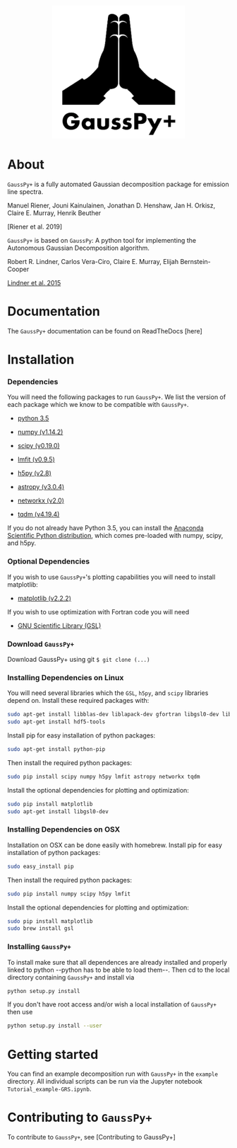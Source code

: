 <p align="center">
<img src="docs/gausspyplus_logo.png"  alt="" width = "300" />
</p>

# About
``GaussPy+`` is a fully automated Gaussian decomposition package for emission
line spectra.

Manuel Riener, Jouni Kainulainen, Jonathan D. Henshaw, Jan H. Orkisz,
Claire E. Murray, Henrik Beuther

[Riener et al. 2019]


``GaussPy+`` is based on ``GaussPy``: A python tool for implementing the
Autonomous Gaussian Decomposition algorithm.

Robert R. Lindner, Carlos Vera-Ciro, Claire E. Murray, Elijah Bernstein-Cooper

[Lindner et al. 2015](https://arxiv.org/abs/1409.2840)

# Documentation

The ``GaussPy+`` documentation can be found on ReadTheDocs [here]

# Installation

### Dependencies

You will need the following packages to run ``GaussPy+``. We list the version of
each package which we know to be compatible with ``GaussPy+``.

* [python 3.5](https://www.python.org/)

* [numpy (v1.14.2)](http://www.numpy.org/)

* [scipy (v0.19.0)](http://www.scipy.org/)

* [lmfit (v0.9.5)](https://lmfit.github.io/lmfit-py/intro.html)

* [h5py (v2.8)](http://www.h5py.org/)

* [astropy (v3.0.4)](http://www.astropy.org/)

* [networkx (v2.0)](https://networkx.github.io/)

* [tqdm (v4.19.4)](https://tqdm.github.io/)


If you do not already have Python 3.5, you can install the [Anaconda Scientific
Python distribution](https://store.continuum.io/cshop/anaconda/), which comes
pre-loaded with numpy, scipy, and h5py.

### Optional Dependencies

If you wish to use ``GaussPy+``'s plotting capabilities you will need to install
matplotlib:

* [matplotlib (v2.2.2)](http://matplotlib.org/)

If you wish to use optimization with Fortran code you will need

* [GNU Scientific Library (GSL)](http://www.gnu.org/software/gsl/)


### Download ``GaussPy+``

Download GaussPy+ using git `$ git clone (...)`


### Installing Dependencies on Linux

You will need several libraries which the `GSL`, `h5py`, and `scipy` libraries
depend on. Install these required packages with:

```bash
sudo apt-get install libblas-dev liblapack-dev gfortran libgsl0-dev libhdf5-serial-dev
sudo apt-get install hdf5-tools
```

Install pip for easy installation of python packages:

```bash
sudo apt-get install python-pip
```

Then install the required python packages:

```bash
sudo pip install scipy numpy h5py lmfit astropy networkx tqdm
```

Install the optional dependencies for plotting and optimization:

```bash
sudo pip install matplotlib
sudo apt-get install libgsl0-dev
```

### Installing Dependencies on OSX

Installation on OSX can be done easily with homebrew. Install pip for easy
installation of python packages:

```bash
sudo easy_install pip
```

Then install the required python packages:

```bash
sudo pip install numpy scipy h5py lmfit
```

Install the optional dependencies for plotting and optimization:

```bash
sudo pip install matplotlib
sudo brew install gsl
```

### Installing ``GaussPy+``

To install make sure that all dependences are already installed and properly
linked to python --python has to be able to load them--. Then cd to the local
directory containing ``GaussPy+`` and install via

```bash
python setup.py install
```

If you don't have root access and/or wish a local installation of
``GaussPy+`` then use

```bash
python setup.py install --user
```

# Getting started

You can find an example decomposition run with ``GaussPy+`` in the `example`
directory. All individual scripts can be run via the Jupyter notebook
`Tutorial_example-GRS.ipynb`.

# Contributing to ``GaussPy+``

To contribute to ``GaussPy+``, see [Contributing to GaussPy+]
